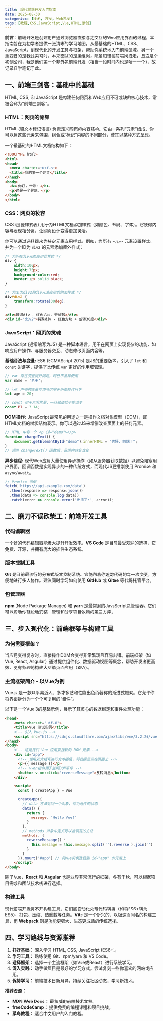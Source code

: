 ```yaml
---
title: 现代前端开发入门指南
date: 2025-08-30
categories: [技术, 开发, Web开发]
tags: [教程,CSS,JavaScript,Vue,HTML,原创]
---
```


<b>前言：</b>前端开发是创建用户通过浏览器直接与之交互的Web应用界面的过程。本指南旨在为初学者提供一张清晰的学习地图，从最基础的HTML、CSS、JavaScript，到现代化的开发工具与框架，帮助你系统地入门前端领域。另一个重要目的是我找实习时，本来面试的是运维岗，阴差阳错被前端岗招走，且这是个初创公司，我是他们第一个非外包前端开发（相当一段时间内也是唯一一个），故记录自学笔记于此。

<!-- byd简历牛逼吹过了，复习一下。 -->

<!--more-->

## 一、前端三剑客：基础中的基础

HTML, CSS, 和 JavaScript 是构建任何网页和Web应用不可或缺的核心技术，常被合称为“前端三剑客”。

### <b>HTML：网页的骨架</b>

HTML (超文本标记语言) 负责定义网页的内容结构。它由一系列“元素”组成，你可以用这些元素来包围、组合或“标记”内容的不同部分，使其以某种方式呈现。

一个最基础的HTML文档结构如下：

```html
<!DOCTYPE html>
<html>
<head>
  <meta charset="utf-8">
  <title>我的第一个网页</title>
</head>
<body>
  <h1>你好，世界！</h1>
  <p>这是一个段落。</p>
</body>
</html>
```

### <b>CSS：网页的妆容</b>

CSS (层叠样式表) 用于为HTML文档添加样式（如颜色、布局、字体）。它使得内容与表现相分离，让网页设计变得更加灵活。

你可以通过选择器来为特定元素应用样式。例如，为所有 `<div>` 元素设置样式，并为一个ID为 `div2` 的元素添加额外样式：

```css
/* 为所有div元素应用此样式 */
div {
	width:100px;
	height:75px;
	background-color:red;
	border:1px solid black;
}

/* 为ID为div2的div元素应用的附加样式 */
div#div2 {
    transform:rotate(30deg);
}
```

```html
<div>普通div - 红色方块，无旋转</div>
<div id="div2">特殊div - 红色方块 + 旋转30度</div>
```

### <b>JavaScript：网页的灵魂</b>

JavaScript (通常缩写为JS) 是一种脚本语言，用于在网页上实现复杂的功能，如响应用户操作、与服务器交互、动态修改页面内容等。

<b>基础语法与变量:</b>
ES6 (ECMAScript 2015) 是JS的重要版本，引入了 `let` 和 `const` 关键字，提供了比传统 `var` 更好的作用域管理。

```javascript
// var 存在变量提升问题，现已不推荐使用
var name = '老王'; 

// let 声明的变量作用域仅限于所在的代码块
let age = 20;

// const 用于声明常量，一旦赋值就不能改变
const PI = 3.14; 
```

<b>DOM 操作:</b>
JavaScript 最常见的用途之一是操作文档对象模型（DOM），即HTML文档的树状结构表示。你可以通过JS来增删改查页面上的任何元素。

```javascript
// HTML 中有一个 <p id="demo"></p>
function changeText() {
    document.getElementById("demo").innerHTML = "你好，前端！";
}
// 调用 changeText() 函数后，段落内容会改变
```

<b>异步编程:</b>
现代Web应用大量使用异步操作（如从服务器获取数据）以避免阻塞用户界面。回调函数是实现异步的一种传统方式，而现代JS更推崇使用 Promise 和 `async/await`。

```javascript
// Promise 示例
fetch('https://api.example.com/data')
  .then(response => response.json())
  .then(data => console.log(data))
  .catch(error => console.error('出错了:', error));
```

## 二、磨刀不误砍柴工：前端开发工具

### <b>代码编辑器</b>
一个好的代码编辑器能极大提升开发效率。<b>VS Code</b> 是目前最受欢迎的选择，它免费、开源，并拥有庞大的插件生态系统。

### <b>版本控制工具</b>
<b>Git</b> 是目前最流行的分布式版本控制系统。它能帮助你追踪代码的每一次变更，方便地进行多人协作。建议同时学习如何使用 <b>GitHub</b> 或 <b>Gitee</b> 等代码托管平台。

### <b>包管理器</b>
<b>npm</b> (Node Package Manager) 和 <b>yarn</b> 是最常用的JavaScript包管理器。它们可以帮助你轻松地安装、管理和分享项目依赖的第三方库。

## 三、步入现代化：前端框架与构建工具

### <b>为何需要框架？</b>
当应用变得复杂时，直接操作DOM会变得非常繁琐且容易出错。前端框架（如Vue, React, Angular）通过提供组件化、数据驱动视图等概念，帮助开发者更高效、更有条理地构建大型单页面应用（SPA）。

### <b>主流框架简介 - 以Vue为例</b>
Vue.js 是一款以平易近人、多才多艺和性能出色而著称的渐进式框架。它允许你将界面拆分为一个个可复用的“组件”。

以下是一个Vue 3的基础示例，展示了其核心的数据绑定和事件处理功能：

```html
<head>
    <meta charset="utf-8">
    <title>Vue 测试实例</title>
    <!-- 引入 Vue.js -->
    <script src="https://cdnjs.cloudflare.com/ajax/libs/vue/3.2.26/vue.global.min.js"></script>
</head>
<body>
    <!-- 这是我们 Vue 应用要挂载的 DOM 元素 -->
    <div id="app">
      <!-- 使用双大括号进行文本插值，将数据显示在页面上 -->
      <p>{{ message }}</p>
      <!-- v-on指令用于监听DOM事件 -->
      <button v-on:click="reverseMessage">反转消息</button>
    </div>

    <script>
      const { createApp } = Vue

      createApp({
        // data 方法返回一个对象，作为组件的状态
        data() {
          return {
            message: 'Hello Vue!'
          }
        },
        // methods 对象中定义可以被调用的方法
        methods: {
          reverseMessage() {
            this.message = this.message.split('').reverse().join('')
          }
        }
      }).mount('#app') // 将Vue实例挂载到 id="app" 的元素上
    </script>
</body>
```

除了Vue，<b>React</b> 和 <b>Angular</b> 也是业界非常流行的框架，各有千秋，可以根据项目需求和团队技术栈进行选择。

### <b>构建工具</b>
现代前端开发离不开构建工具。它们能自动化处理代码转换（如将ES6+转为ES5）、打包、压缩、热重载等任务。<b>Vite</b> 是一个新兴的、以极速而闻名的构建工具，而 <b>Webpack</b> 则是功能更强大、生态更成熟的传统选择。

## 四、学习路线与资源推荐

1.  <b>打好基础：</b> 深入学习 HTML, CSS, JavaScript (ES6+)。
2.  <b>学习工具：</b> 熟练使用 Git、npm/yarn 和 VS Code。
3.  <b>选择框架：</b> 选择一个主流框架（如Vue或React）进行系统学习。
4.  <b>深入实践：</b> 动手做项目是最好的学习方式。尝试复刻一些你喜欢的网站或应用。
5.  <b>保持学习：</b> 前端技术日新月异，持续关注社区动态，学习新技术。

<b>推荐资源：</b>
*   <b>MDN Web Docs：</b> 最权威的前端技术文档。
*   <b>freeCodeCamp：</b> 提供免费的编程课程和项目挑战。
*   <b>菜鸟教程：</b> 适合中文用户的入门教程。
